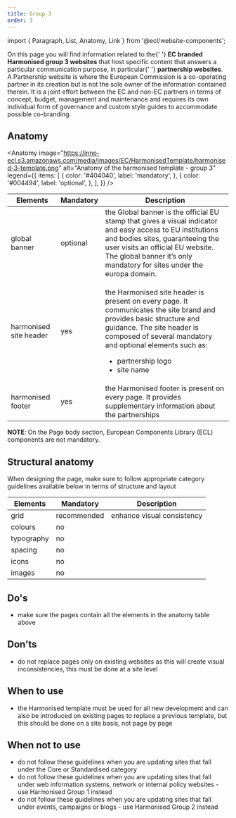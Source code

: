 ```yaml
---
title: Group 3
order: 3
---
```


import { Paragraph, List, Anatomy, Link } from '@ecl/website-components';

<Paragraph size="lead">
  On this page you will find information related to the{' '}
  <strong>EC branded Harmonised group 3 websites</strong> that host specific
  content that answers a particular communication purpose, in particular{' '}
  <strong>partnership websites</strong>.
</Paragraph>
<Paragraph size="lead">
  A Partnership website is where the European Commission is a co-operating
  partner in its creation but is not the sole owner of the information contained
  therein. It is a joint effort between the EC and non-EC partners in terms of
  concept, budget, management and maintenance and requires its own individual
  form of governance and custom style guides to accommodate possible
  co-branding.
</Paragraph>

## Anatomy

<Anatomy
image="https://inno-ecl.s3.amazonaws.com/media/images/EC/HarmonisedTemplate/harmonised-3-template.png"
alt="Anatomy of the harmonised template - group 3"
legend={{
    items: [
      {
        color: '#404040',
        label: 'mandatory',
      },
      {
        color: '#004494',
        label: 'optional',
      },
    ],
  }}
/>

| Elements                                                                                                           | Mandatory | Description                                                                                                                                                                                                                                                               |
| ------------------------------------------------------------------------------------------------------------------ | --------- | ------------------------------------------------------------------------------------------------------------------------------------------------------------------------------------------------------------------------------------------------------------------------- |
| <Link to="https://webgate.ec.europa.eu/fpfis/wikis/display/webtools/Global+banner" standalone>global banner</Link> | optional  | the Global banner is the official EU stamp that gives a visual indicator and easy access to EU institutions and bodies sites, guaranteeing the user visits an official EU website. The global banner it’s only mandatory for sites under the europa domain.               |
| <Link to="/ec/harmonised-templates/site-header/group3/" standalone>harmonised site header</Link>                   | yes       | <p>the Harmonised site header is present on every page. It communicates the site brand and provides basic structure and guidance. The site header is composed of several mandatory and optional elements such as:</p><ul><li>partnership logo</li><li>site name</li></ul> |
| <Link to="/ec/harmonised-templates/footer/group3/" standalone>harmonised footer</Link>                             | yes       | the Harmonised footer is present on every page. It provides supplementary information about the partnerships                                                                                                                                                              |

**NOTE**: On the Page body section, European Components Library (ECL) components are not mandatory.

## Structural anatomy

When designing the page, make sure to follow appropriate category guidelines available below in terms of structure and layout

| Elements                                                           | Mandatory   | Description                |
| ------------------------------------------------------------------ | ----------- | -------------------------- |
| <Link to="/ec/utilities/grid/" standalone>grid</Link>              | recommended | enhance visual consistency |
| <Link to="/ec/guidelines/colours/" standalone>colours</Link>       | no          |                            |
| <Link to="/ec/guidelines/typography/" standalone>typography</Link> | no          |                            |
| <Link to="/ec/guidelines/spacing/" standalone>spacing</Link>       | no          |                            |
| <Link to="/ec/guidelines/iconography/" standalone>icons</Link>     | no          |                            |
| <Link to="/ec/guidelines/images/" standalone>images</Link>         | no          |                            |

## Do's

- make sure the pages contain all the elements in the anatomy table above

## Don'ts

- do not replace pages only on existing websites as this will create visual inconsistencies, this must be done at a site level

## When to use

- the Harmonised template must be used for all new development and can also be introduced on existing pages to replace a previous template, but this should be done on a site basis, not page by page

## When not to use

- do not follow these guidelines when you are updating sites that fall under the <Link to="/ec/core-template/">Core</Link> or <Link to="/ec/standardised-template/">Standardised</Link> category
- do not follow these guidelines when you are updating sites that fall under web information systems, network or internal policy websites - use <Link to="/ec/harmonised-templates/group1/">Harmonised Group 1</Link> instead
- do not follow these guidelines when you are updating sites that fall under events, campaigns or blogs - use <Link to="/ec/harmonised-templates/group2/">Harmonised Group 2</Link> instead
